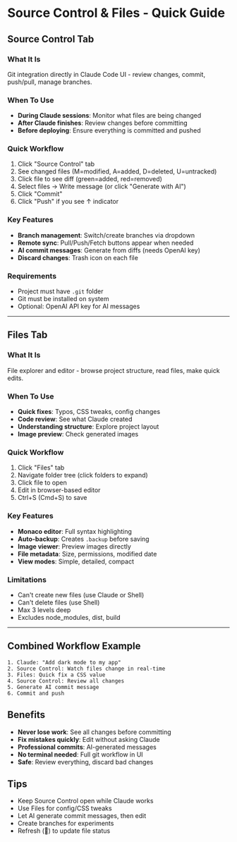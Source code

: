 # Source Control & Files - Quick Guide

## Source Control Tab

### What It Is
Git integration directly in Claude Code UI - review changes, commit, push/pull, manage branches.

### When To Use
- **During Claude sessions**: Monitor what files are being changed
- **After Claude finishes**: Review changes before committing
- **Before deploying**: Ensure everything is committed and pushed

### Quick Workflow
1. Click "Source Control" tab
2. See changed files (M=modified, A=added, D=deleted, U=untracked)
3. Click file to see diff (green=added, red=removed)
4. Select files → Write message (or click "Generate with AI")
5. Click "Commit"
6. Click "Push" if you see ↑ indicator

### Key Features
- **Branch management**: Switch/create branches via dropdown
- **Remote sync**: Pull/Push/Fetch buttons appear when needed
- **AI commit messages**: Generate from diffs (needs OpenAI key)
- **Discard changes**: Trash icon on each file

### Requirements
- Project must have `.git` folder
- Git must be installed on system
- Optional: OpenAI API key for AI messages

---

## Files Tab

### What It Is
File explorer and editor - browse project structure, read files, make quick edits.

### When To Use
- **Quick fixes**: Typos, CSS tweaks, config changes
- **Code review**: See what Claude created
- **Understanding structure**: Explore project layout
- **Image preview**: Check generated images

### Quick Workflow
1. Click "Files" tab
2. Navigate folder tree (click folders to expand)
3. Click file to open
4. Edit in browser-based editor
5. Ctrl+S (Cmd+S) to save

### Key Features
- **Monaco editor**: Full syntax highlighting
- **Auto-backup**: Creates `.backup` before saving
- **Image viewer**: Preview images directly
- **File metadata**: Size, permissions, modified date
- **View modes**: Simple, detailed, compact

### Limitations
- Can't create new files (use Claude or Shell)
- Can't delete files (use Shell)
- Max 3 levels deep
- Excludes node_modules, dist, build

---

## Combined Workflow Example

```
1. Claude: "Add dark mode to my app"
2. Source Control: Watch files change in real-time
3. Files: Quick fix a CSS value
4. Source Control: Review all changes
5. Generate AI commit message
6. Commit and push
```

## Benefits
- **Never lose work**: See all changes before committing
- **Fix mistakes quickly**: Edit without asking Claude
- **Professional commits**: AI-generated messages
- **No terminal needed**: Full git workflow in UI
- **Safe**: Review everything, discard bad changes

## Tips
- Keep Source Control open while Claude works
- Use Files for config/CSS tweaks
- Let AI generate commit messages, then edit
- Create branches for experiments
- Refresh (🔄) to update file status